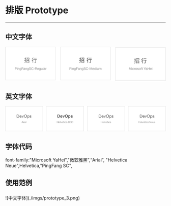 # 排版 Prototype

* * *

## 中文字体

![中文字体](./imgs/prototype_1.png)

## 英文字体

![中文字体](./imgs/prototype_2.png)

## 字体代码

font-family:"Microsoft YaHei","微软雅黑”,“Arial”, "Helvetica Neue",Helvetica,"PingFang SC",

## 使用范例
<p style="margin-top:24px">
![中文字体](./imgs/prototype_3.png)
</div>
